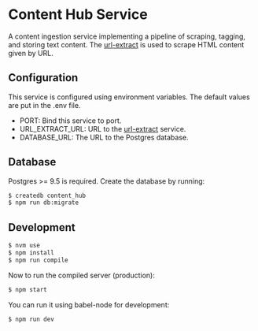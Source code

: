 # Content Hub Service
A content ingestion service implementing a pipeline of scraping, tagging,
and storing text content.  The [url-extract](https://github.com/jpictor/url-extract)
is used to scrape HTML content given by URL.

## Configuration
This service is configured using environment variables.  The default values
are put in the .env file.
* PORT: Bind this service to port.
* URL_EXTRACT_URL: URL to the [url-extract](https://github.com/jpictor/url-extract)
service.
* DATABASE_URL: The URL to the Postgres database.

## Database
Postgres >= 9.5 is required.  Create the database by running:
```bash
$ createdb content_hub
$ npm run db:migrate
```

## Development
```bash
$ nvm use
$ npm install
$ npm run compile
```

Now to run the compiled server (production):
```bash
$ npm start
```

You can run it using babel-node for development:
```bash
$ npm run dev
```
